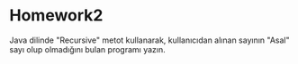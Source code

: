 # Homework2

Java dilinde "Recursive" metot kullanarak, kullanıcıdan alınan sayının "Asal" sayı olup olmadığını bulan programı yazın.

